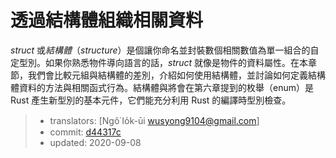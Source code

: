 # 透過結構體組織相關資料

*struct* 或*結構體*（*structure*）是個讓你命名並封裝數個相關數值為單一組合的自定型別。如果你熟悉物件導向語言的話，*struct* 就像是物件的資料屬性。在本章節，我們會比較元組與結構體的差別，介紹如何使用結構體，並討論如何定義結構體資料的方法與相關函式行為。結構體與將會在第六章提到的枚舉（enum）是 Rust 產生新型別的基本元件，它們能充分利用 Rust 的編譯時型別檢查。

> - translators: [Ngô͘ Io̍k-ūi <wusyong9104@gmail.com>]
> - commit: [d44317c](https://github.com/rust-lang/book/blob/d44317c3122b44fb713aba66cc295dee3453b24b/src/ch05-00-structs.md)
> - updated: 2020-09-08